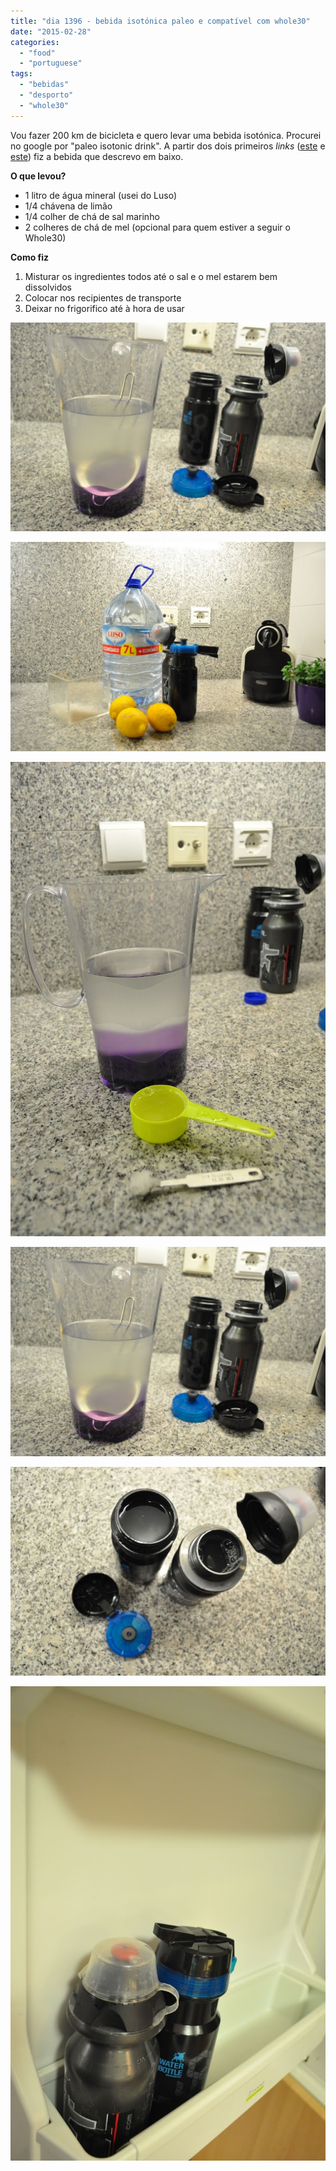 ```yaml
---
title: "dia 1396 - bebida isotónica paleo e compatível com whole30"
date: "2015-02-28"
categories: 
  - "food"
  - "portuguese"
tags: 
  - "bebidas"
  - "desporto"
  - "whole30"
---
```


Vou fazer 200 km de bicicleta e quero levar uma bebida isotónica. Procurei no google por "paleo isotonic drink". A partir dos dois primeiros _links_ ([este](http://everydaypaleo.com/natural-homemade-paleo-sports-drink-recipe/) e [este](http://primalgirl.com/2011/02/28/free-sports-drink-recipe/)) fiz a bebida que descrevo em baixo.

  

**O que levou?**

- 1 litro de água mineral (usei do Luso)
- 1/4 chávena de limão
- 1/4 colher de chá de sal marinho
- 2 colheres de chá de mel (opcional para quem estiver a seguir o Whole30)

  

**Como fiz**

1. Misturar os ingredientes todos até o sal e o mel estarem bem dissolvidos
2. Colocar nos recipientes de transporte
3. Deixar no frigorifico até à hora de usar

  

[![](images/DSC_1860.jpg)](https://renatoalvestorres.net/wp-content/uploads/2015/02/DSC_1860.jpg)

  

[![](images/DSC_1855.jpg)](https://renatoalvestorres.net/wp-content/uploads/2015/02/DSC_1855.jpg)

  

[![](images/DSC_1856.jpg)](https://renatoalvestorres.net/wp-content/uploads/2015/02/DSC_1856.jpg)

  

[![](images/DSC_1860.jpg)](https://renatoalvestorres.net/wp-content/uploads/2015/02/DSC_1860.jpg)

  

[![](images/DSC_1863.jpg)](https://renatoalvestorres.net/wp-content/uploads/2015/02/DSC_1863.jpg)

  

[![](images/DSC_1865.jpg)](https://renatoalvestorres.net/wp-content/uploads/2015/02/DSC_1865.jpg)
